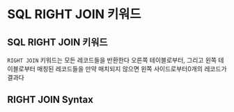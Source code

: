 # SQL RIGHT JOIN 키워드
## SQL RIGHT JOIN 키워드
`RIGHT JOIN` 키워드는 모든 레코드들을 반환한다 오른쪽 테이블로부터, 그리고 왼쪽 테이블로부터 매칭된 레코드들을
만약 매치되지 않으면 왼쪽 사이드로부터0개의 레코드가 결과다
## RIGHT JOIN Syntax
